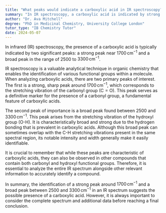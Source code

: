 ```yaml
---
title: "What peaks would indicate a carboxylic acid in IR spectroscopy?"
summary: "In IR spectroscopy, a carboxylic acid is indicated by strong peaks around 1700 cm-1 and broad peaks around 2500-3300 cm-1."
author: "Dr. Ava Mitchell"
degree: "PhD in Medicinal Chemistry, University College London"
tutor_type: "IB Chemistry Tutor"
date: 2024-05-07
---
```


In infrared (IR) spectroscopy, the presence of a carboxylic acid is typically indicated by two significant peaks: a strong peak near $1700 \, \text{cm}^{-1}$ and a broad peak in the range of $2500$ to $3300 \, \text{cm}^{-1}$.

IR spectroscopy is a valuable analytical technique in organic chemistry that enables the identification of various functional groups within a molecule. When analyzing carboxylic acids, there are two primary peaks of interest. The first is a strong, sharp peak around $1700 \, \text{cm}^{-1}$, which corresponds to the stretching vibration of the carbonyl group ($\text{C}=\text{O}$). This peak serves as a definitive marker for the presence of a carbonyl group, a fundamental feature of carboxylic acids.

The second peak of importance is a broad peak found between $2500$ and $3300 \, \text{cm}^{-1}$. This peak arises from the stretching vibration of the hydroxyl group ($\text{O-H}$). It is characteristically broad and strong due to the hydrogen bonding that is prevalent in carboxylic acids. Although this broad peak can sometimes overlap with the C-H stretching vibrations present in the same spectral region, its notable intensity and width generally make it easily identifiable.

It is crucial to remember that while these peaks are characteristic of carboxylic acids, they can also be observed in other compounds that contain both carbonyl and hydroxyl functional groups. Therefore, it is essential to analyze the entire IR spectrum alongside other relevant information to accurately identify a compound.

In summary, the identification of a strong peak around $1700 \, \text{cm}^{-1}$ and a broad peak between $2500$ and $3300 \, \text{cm}^{-1}$ in an IR spectrum suggests the possible presence of a carboxylic acid. However, it is always important to consider the complete spectrum and additional data before reaching a final conclusion.
    